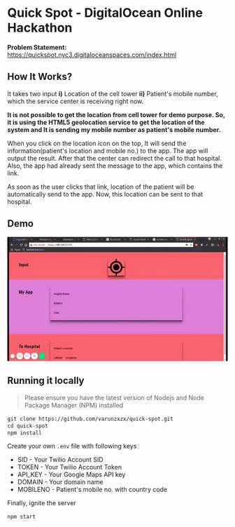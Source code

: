 
# Quick Spot - DigitalOcean Online Hackathon
**Problem Statement:** https://quickspot.nyc3.digitaloceanspaces.com/index.html
## How It Works?
It takes two input **i)** Location of the cell tower **ii)** Patient's mobile number, which the service center is receiving right now.

**It is not possible to get the location from cell tower for demo purpose. So, it is using the HTML5 geolocation service to get the location of the system and It is sending my mobile number as patient's mobile number.**

When you click on the location icon on the top, It will send the information(patient's location and mobile no.) to the app. The app
will output the result. After that the center can redirect the call to that hospital. Also, the app had already sent the message to the app, which contains the link.

As soon as the user clicks that link, location of the patient will be automatically send to the app. Now, this location can be sent to that hospital.

## Demo
![Quick Spot Demo GIF](/docs/quick-spot.gif)

## Running it locally
> Please ensure you have the latest version of Nodejs and Node Package Manager (NPM) installed

```
git clone https://github.com/varunzxzx/quick-spot.git
cd quick-spot
npm install
```
Create your own ```.env``` file with following keys

* SID - Your Twilio Account SID
* TOKEN - Your Twilio Account Token
* API_KEY - Your Google Maps API key
* DOMAIN - Your domain name
* MOBILENO - Patient's mobile no. with country code

Finally, ignite the server
```
npm start
```


